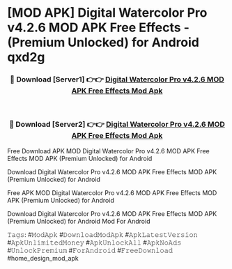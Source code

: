 # [MOD APK] Digital Watercolor Pro v4.2.6 MOD APK Free Effects - (Premium Unlocked) for Android qxd2g



<div align="center">
<h3>🔴 Download [Server1] 👉👉 <a href="https://momento.my/?title=Digital_Watercolor_Pro_v4.2.6_MOD_APK_Free_Effects">Digital Watercolor Pro v4.2.6 MOD APK Free Effects Mod Apk</a></h3><br>

<h3>🔴 Download [Server2] 👉👉 <a href="https://momento.my/?title=Digital_Watercolor_Pro_v4.2.6_MOD_APK_Free_Effects">Digital Watercolor Pro v4.2.6 MOD APK Free Effects Mod Apk</a></h3>
</div>



Free Download APK MOD Digital Watercolor Pro v4.2.6 MOD APK Free Effects MOD APK (Premium Unlocked) for Android

Download Digital Watercolor Pro v4.2.6 MOD APK Free Effects MOD APK (Premium Unlocked) for Android

Free APK MOD Digital Watercolor Pro v4.2.6 MOD APK Free Effects MOD APK (Premium Unlocked) for Android

Download Digital Watercolor Pro v4.2.6 MOD APK Free Effects MOD APK (Premium Unlocked) for Android Mod For Android

𝚃𝚊𝚐𝚜: #𝙼𝚘𝚍𝙰𝚙𝚔 #𝙳𝚘𝚠𝚗𝚕𝚘𝚊𝚍𝙼𝚘𝚍𝙰𝚙𝚔 #𝙰𝚙𝚔𝙻𝚊𝚝𝚎𝚜𝚝𝚅𝚎𝚛𝚜𝚒𝚘𝚗 #𝙰𝚙𝚔𝚄𝚗𝚕𝚒𝚖𝚒𝚝𝚎𝚍𝙼𝚘𝚗𝚎𝚢 #𝙰𝚙𝚔𝚄𝚗𝚕𝚘𝚌𝚔𝙰𝚕𝚕 #𝙰𝚙𝚔𝙽𝚘𝙰𝚍𝚜 #𝚄𝚗𝚕𝚘𝚌𝚔𝙿𝚛𝚎𝚖𝚒𝚞𝚖 #𝙵𝚘𝚛𝙰𝚗𝚍𝚛𝚘𝚒𝚍 #𝙵𝚛𝚎𝚎𝙳𝚘𝚠𝚗𝚕𝚘𝚊𝚍 #home_design_mod_apk
